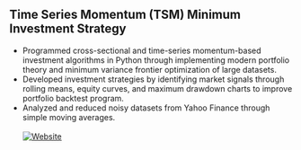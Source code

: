 ## Time Series Momentum (TSM) Minimum Investment Strategy
- Programmed cross-sectional and time-series momentum-based investment algorithms in Python through implementing modern portfolio theory and minimum variance frontier optimization of large datasets. 
- Developed investment strategies by identifying market signals through rolling means, equity curves, and maximum drawdown charts to improve portfolio backtest program.
- Analyzed and reduced noisy datasets from Yahoo Finance through simple moving averages.
<br /><br />[![Website](https://img.shields.io/badge/-Website-green)](https://tsm-min.herokuapp.com)
